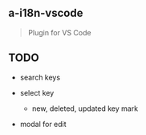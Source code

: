 ## a-i18n-vscode

> Plugin for VS Code


## TODO

- search keys

- select key
  - new, deleted, updated key mark

- modal for edit
